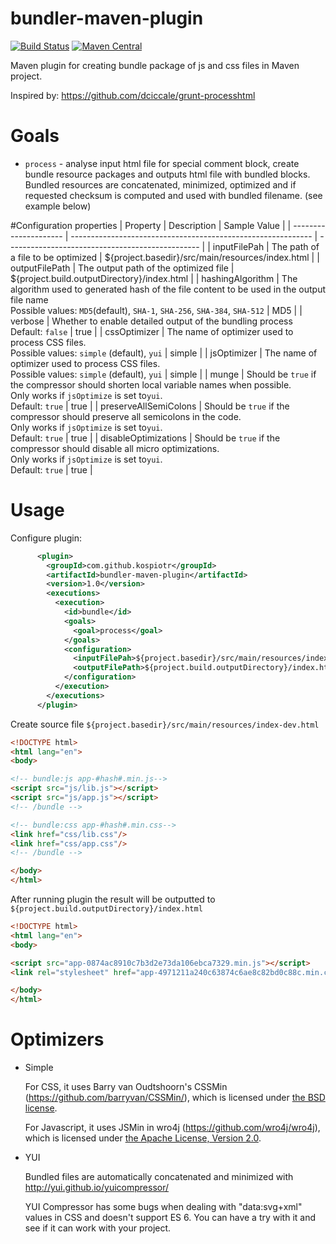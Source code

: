 
# bundler-maven-plugin

[![Build Status](https://travis-ci.org/kospiotr/bundler-maven-plugin.svg?branch=master)](https://travis-ci.org/kospiotr/bundler-maven-plugin)
[![Maven Central](https://maven-badges.herokuapp.com/maven-central/com.github.kospiotr/bundler-maven-plugin/badge.svg)](https://maven-badges.herokuapp.com/maven-central/com.github.kospiotr/bundler-maven-plugin)

Maven plugin for creating bundle package of js and css files in Maven project.

Inspired by: https://github.com/dciccale/grunt-processhtml

# Goals

- ```process``` - analyse input html file for special comment block, create bundle resource packages and outputs html file with bundled blocks. Bundled resources are concatenated, minimized, optimized and if requested checksum is computed and used with bundled filename. (see example below)

#Configuration properties
| Property              | Description                                                  | Sample Value                                     |
| --------------------- | ------------------------------------------------------------ | ------------------------------------------------ |
| inputFilePah          | The path of a file to be optimized                           | ${project.basedir}/src/main/resources/index.html |
| outputFilePath        | The output path of the optimized file                        | ${project.build.outputDirectory}/index.html      |
| hashingAlgorithm      | The algorithm used to generated hash of the file content to be used in the output file name<br />Possible values: `MD5`(default), `SHA-1`, `SHA-256`, `SHA-384`, `SHA-512` | MD5                                              |
| verbose               | Whether to enable detailed output of the bundling process<br />Default: `false` | true                                             |
| cssOptimizer          | The name of optimizer used to process CSS files.<br />Possible values: `simple` (default), `yui` | simple                                           |
| jsOptimizer           | The name of optimizer used to process CSS files.<br />Possible values: `simple` (default), `yui` | simple                                           |
| munge                 | Should be `true` if the compressor should shorten local variable names when possible.<br />Only works if `jsOptimize` is set to`yui`.<br />Default: `true` | true                                             |
| preserveAllSemiColons | Should be `true` if the compressor should preserve                             all semicolons in the code.<br />Only works if `jsOptimize` is set to`yui`.<br />Default: `true` | true                                             |
| disableOptimizations  | Should be `true` if the compressor should disable all                             micro optimizations. <br />Only works if `jsOptimize` is set to`yui`.<br />Default: `true` | true                                             |

# Usage

Configure plugin:

```xml
      <plugin>
        <groupId>com.github.kospiotr</groupId>
        <artifactId>bundler-maven-plugin</artifactId>
        <version>1.0</version>
        <executions>
          <execution>
            <id>bundle</id>
            <goals>
              <goal>process</goal>
            </goals>
            <configuration>
              <inputFilePah>${project.basedir}/src/main/resources/index-dev.html</inputFilePah>
              <outputFilePath>${project.build.outputDirectory}/index.html</outputFilePath>
            </configuration>
          </execution>
        </executions>
      </plugin>
```

Create source file ```${project.basedir}/src/main/resources/index-dev.html```

```html
<!DOCTYPE html>
<html lang="en">
<body>

<!-- bundle:js app-#hash#.min.js-->
<script src="js/lib.js"></script>
<script src="js/app.js"></script>
<!-- /bundle -->

<!-- bundle:css app-#hash#.min.css-->
<link href="css/lib.css"/>
<link href="css/app.css"/>
<!-- /bundle -->

</body>
</html>
```

After running plugin the result will be outputted to ```${project.build.outputDirectory}/index.html```


```html
<!DOCTYPE html>
<html lang="en">
<body>

<script src="app-0874ac8910c7b3d2e73da106ebca7329.min.js"></script>
<link rel="stylesheet" href="app-4971211a240c63874c6ae8c82bd0c88c.min.css" />

</body>
</html>
```

# Optimizers

- Simple

  For CSS, it uses Barry van Oudtshoorn's CSSMin (https://github.com/barryvan/CSSMin/), which is licensed under [the BSD license](https://github.com/barryvan/CSSMin/blob/master/LICENSE).

  For Javascript, it uses JSMin in wro4j (https://github.com/wro4j/wro4j), which is licensed under [the Apache License, Version 2.0](http://www.apache.org/licenses/LICENSE-2.0.html).

- YUI

  Bundled files are automatically concatenated and minimized with http://yui.github.io/yuicompressor/

  YUI Compressor has some bugs when dealing with "data:svg+xml" values in CSS and doesn't support ES 6. You can have a try with it and see if it can work with your project.